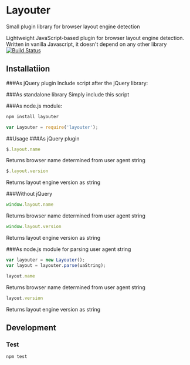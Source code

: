 # Layouter
Small plugin library for browser layout engine detection

Lightweight JavaScript-based plugin for browser layout engine detection. Written in vanilla Javascript, it doesn't depend on any other library
[![Build Status](https://travis-ci.org/djachenko/layouter.svg?branch=master)](https://travis-ci.org/djachenko/layouter)

## Installatiion
###As jQuery plugin
Include script after the jQuery library:
<script src="/path/to/layouter.js"></script>

###As standalone library
Simply include this script
<script src="/path/to/layouter.js"></script>

###As node.js module:
```sh
npm install layouter
```
```js
var Layouter = require('layouter');
```

##Usage
###As jQuery plugin
```js
$.layout.name
```
Returns browser name determined from user agent string

```js
$.layout.version
```
Returns layout engine version as string

###Without jQuery
```js
window.layout.name
```
Returns browser name determined from user agent string

```js
window.layout.version
```
Returns layout engine version as string

###As node.js module for parsing user agent string
```js
var layouter = new Layouter();
var layout = layouter.parse(uaString);
```

```js
layout.name
```
Returns browser name determined from user agent string

```js
layout.version
```
Returns layout engine version as string

## Development
### Test
```sh
npm test
```

